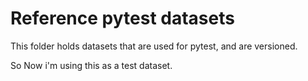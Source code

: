 # Reference pytest datasets

This folder holds datasets that are used for pytest, and are versioned.

So Now i'm using this as a test dataset.
